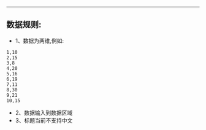 ***
## 数据规则:
* 1、数据为两维,例如:
```
1,10
2,15
3,8
4,20
5,16
6,19
7,11
8,30
9,21
10,15
```
* 2、数据输入到数据区域
* 3、标题当前不支持中文
